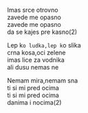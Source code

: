 Imas srce otrovno <br />
zavede me opasno <br />
zavede me opasno <br />
da se kajes pre kasno(2) 

Lep k`o ludka,lep k`o slika <br />
crna kosa,oci zelene <br />
imas lice za vodnika <br />
ali dusu nemas ne

Nemam mira,nemam sna <br />
ti si mi pred ocima <br />
ti si mi pred ocima <br />
danima i nocima(2)